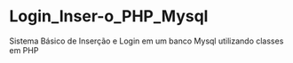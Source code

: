 # Login_Inser-o_PHP_Mysql
Sistema Básico de Inserção e Login em um banco Mysql utilizando classes em PHP
